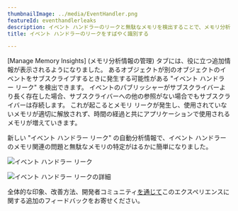 ```yaml
---
thumbnailImage: ../media/EventHandler.png
featureId: eventhandlerleaks
description: イベント ハンドラーのリークと無駄なメモリを検出することで、メモリ分析が簡単になりました。
title: イベント ハンドラーのリークをすばやく識別する

---
```



[Manage Memory Insights] (メモリ分析情報の管理) タブには、役に立つ追加情報が表示されるようになりました。 あるオブジェクトが別のオブジェクトのイベントをサブスクライブするときに発生する可能性がある "イベント ハンドラー リーク" を検出できます。 イベントのパブリッシャーがサブスクライバーより長く存在した場合、サブスクライバーへの他の参照がない場合でもサブスクライバーは存続します。 これが起こるとメモリ リークが発生し、使用されていないメモリが適切に解放されず、時間の経過と共にアプリケーションで使用されるメモリが増えていきます。

新しい "イベント ハンドラー リーク" の自動分析情報で、イベント ハンドラーのメモリ関連の問題と無駄なメモリの特定がはるかに簡単になりました。

![イベント ハンドラー リーク](../media/EventHandler.png "イベント ハンドラー リーク")

![イベント ハンドラー リークの詳細](../media/EventHandlerDetails.png "イベント ハンドラー リークの詳細")

全体的な印象、改善方法、開発者コミュニティ[を通じて](https://developercommunity.visualstudio.com/VisualStudio)このエクスペリエンスに関する追加のフィードバックをお寄せください。
